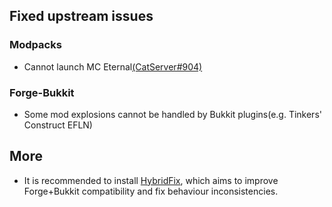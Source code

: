 ## Fixed upstream issues

### Modpacks

- Cannot launch MC Eternal[(CatServer#904)](https://github.com/Luohuayu/CatServer/issues/904)

### Forge-Bukkit

- Some mod explosions cannot be handled by Bukkit plugins(e.g. Tinkers' Construct EFLN)

## More

- It is recommended to install [HybridFix](https://github.com/HaHaWTH/HybridFix), which aims to improve Forge+Bukkit compatibility and fix behaviour inconsistencies.